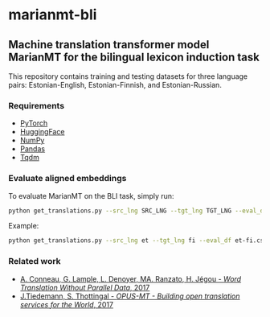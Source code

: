 # marianmt-bli

## Machine translation transformer model MarianMT for the bilingual lexicon induction task

This repository contains training and testing datasets for three language pairs: Estonian-English, Estonian-Finnish, and Estonian-Russian.

### Requirements
* [PyTorch](https://pytorch.org/)
* [HuggingFace](https://huggingface.co/)
* [NumPy](https://numpy.org/)
* [Pandas](https://pandas.pydata.org/)
* [Tqdm](https://tqdm.github.io/)

### Evaluate aligned embeddings
To evaluate MarianMT on the BLI task, simply run:
```bash
python get_translations.py --src_lng SRC_LNG --tgt_lng TGT_LNG --eval_df EVAL_DF --output OUTPUT
```
Example:
```bash
python get_translations.py --src_lng et --tgt_lng fi --eval_df et-fi.csv --output result.csv
```

### Related work
* [A. Conneau, G. Lample, L. Denoyer, MA. Ranzato, H. Jégou - *Word Translation Without Parallel Data*, 2017](https://arxiv.org/pdf/1710.04087.pdf)
* [J.Tiedemann, S. Thottingal - *OPUS-MT - Building open translation services for the World*, 2017](https://aclanthology.org/2020.eamt-1.61.pdf)
